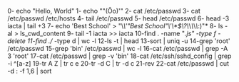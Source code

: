 0- echo "Hello, World"
1- echo "\"(Ôo)'"
2- cat /etc/passwd
3- cat /etc/passwd /etc/hosts
4- tail /etc/passwd
5- head /etc/passwd
6- head -3 iacta | tail +3
7- echo 'Best School' > "\\*\\\'\"Best School\"\\'\\\*\$\\?\\*\\*\\*\\*\\*:)"*
8- ls -al > ls_cwd_content
9- tail -1 iacta >> iacta
10-find . -name "*.js" -type f -delete
11-find ./* -type d | wc -l
12-ls -t | head
13-sort | uniq -u
14-grep 'root' /etc/passwd
15-grep 'bin' /etc/passwd | wc -l
16-cat /etc/passwd | grep -A 3 'root'
17-cat /etc/passwd | grep -v 'bin'
18-cat /etc/ssh/sshd_config | grep -i ^[a-z]
19-tr A Z | tr c e
20-tr -d C | tr -d c
21-rev
22-cat /etc/passwd | cut -d : -f 1,6 | sort

